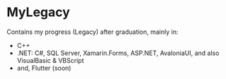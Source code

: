 # MyLegacy
Contains my progress (Legacy) after graduation, mainly in:
- C++
- .NET: C#, SQL Server, Xamarin.Forms, ASP.NET, AvaloniaUI, and also VisualBasic & VBScript
- and, Flutter (soon)
